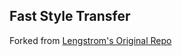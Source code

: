 ## Fast Style Transfer

Forked from [Lengstrom's Original Repo](https://github.com/lengstrom/fast-style-transfer)


